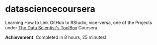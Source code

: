 # datasciencecoursera
Learning How to Link GitHub to RStudio, vice-versa, one of the Projects under [The Data Scientist's ToolBox](https://www.coursera.org/learn/data-scientists-tools) Coursera.

**Achievement**: Completed in 8 hours, 25 minutes!
